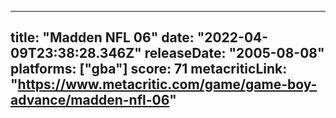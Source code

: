 
---
title: "Madden NFL 06"
date: "2022-04-09T23:38:28.346Z"
releaseDate: "2005-08-08"
platforms: ["gba"]
score: 71
metacriticLink: "https://www.metacritic.com/game/game-boy-advance/madden-nfl-06"
---
